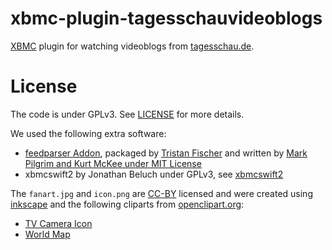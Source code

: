 xbmc-plugin-tagesschauvideoblogs
===============================

[XBMC](http://xbmc.org/) plugin for watching videoblogs from [tagesschau.de](http://www.tagesschau.de/).

License
=======

The code is under GPLv3. See [LICENSE](https://github.com/fisch42/xbmc-plugin-tagesschauvideoblogs/blob/master/LICENSE.txt) for more details.

We used the following extra software:
  * [feedparser Addon](https://github.com/dersphere/script.module.feedparser), packaged by [Tristan Fischer](https://github.com/dersphere) and written by [Mark Pilgrim and Kurt McKee under MIT License](https://github.com/dersphere/script.module.feedparser/blob/master/LICENSE.txt)
  * xbmcswift2 by Jonathan Beluch under GPLv3, see [xbmcswift2](https://github.com/jbeluch/xbmcswift2)

The `fanart.jpg` and `icon.png` are
[CC-BY](http://creativecommons.org/licenses/by/3.0/) licensed and were created
using [inkscape](http://inkscape.org/) and the following cliparts from
[openclipart.org](http://openclipart.org/):
  * [TV Camera Icon](http://openclipart.org/detail/29327/tv-camera-icon-48x48-by-basarugur)
  * [World Map](http://openclipart.org/detail/19011/world-map-by-shokunin)
